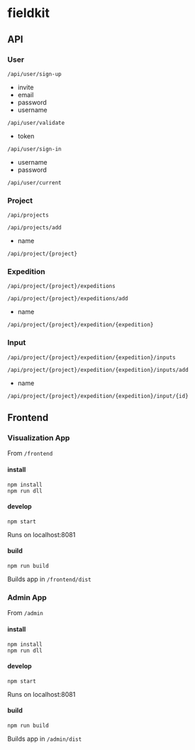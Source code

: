 # fieldkit

## API

### User

```
/api/user/sign-up
```
* invite
* email
* password
* username

```
/api/user/validate
```
* token

```
/api/user/sign-in
```
* username
* password

```
/api/user/current
```

### Project

```
/api/projects
```

```
/api/projects/add
```
* name

```
/api/project/{project}
```

### Expedition

```
/api/project/{project}/expeditions
```

```
/api/project/{project}/expeditions/add
```
* name

```
/api/project/{project}/expedition/{expedition}
```

### Input

```
/api/project/{project}/expedition/{expedition}/inputs
```

```
/api/project/{project}/expedition/{expedition}/inputs/add
```
* name

```
/api/project/{project}/expedition/{expedition}/input/{id}
```

## Frontend

### Visualization App
From `/frontend`

#### install
```
npm install
npm run dll
```

#### develop
```
npm start
```
Runs on localhost:8081

#### build
```
npm run build
```
Builds app in `/frontend/dist`

### Admin App
From `/admin`

#### install
```
npm install
npm run dll
```

#### develop
```
npm start
```
Runs on localhost:8081

#### build
```
npm run build
```
Builds app in `/admin/dist`

